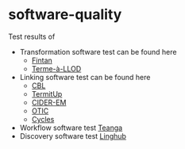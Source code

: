 # software-quality


Test results of 

- Transformation software test can be found here
  - [Fintan](https://github.com/Pret-a-LLOD/software-quality-evaluation/tree/main/Fintan) 
  - [Terme-à-LLOD](https://github.com/Pret-a-LLOD/software-quality-evaluation/tree/main/Term-a-llod) 
- Linking software test can be found here
  - [CBL](https://github.com/Pret-a-LLOD/software-quality-evaluation/tree/main/CBL) 
  - [TermitUp](https://github.com/Pret-a-LLOD/software-quality-evaluation/tree/main/TermitUp) 
  - [CIDER-EM](https://github.com/Pret-a-LLOD/software-quality-evaluation/tree/main/CIDER-EM) 
  - [OTIC](https://github.com/Pret-a-LLOD/software-quality-evaluation/tree/main/OTIC) 
  - [Cycles](https://github.com/Pret-a-LLOD/software-quality-evaluation/tree/main/Cycles) 
- Workflow software test [Teanga](https://github.com/Pret-a-LLOD/software-quality-evaluation/tree/main/Teanga) 
- Discovery software test [Linghub](https://github.com/Pret-a-LLOD/software-quality-evaluation/tree/main/Linghub) 



